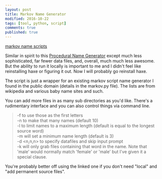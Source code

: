 ```yaml
---
layout: post
title: Markov Name Generator
modified: 2016-10-22
tags: [tool, python, script]
comments: true
published: true
---
```


<div markdown="0"><a href="https://github.com/exposit/katamoiran/tree/master/python/markov" class="btn btn-info">markov name scripts</a></div>

Similar in spirit to this <a href="https://www.samcodes.co.uk/project/markov-namegen/">Procedural Name Generator</a> except much less sophisticated, far fewer data files, and, overall, much much less awesome. But the ability to run it locally is important to me and I didn't feel like reinstalling haxe or figuring it out. Now I will probably go reinstall haxe.

<!--more-->

The script is just a wrapper for an existing markov script name generator I found in the public domain (details in the markov.py file). The lists are from wikipedia and various baby name sites and such.

You can add more files in as many sub directories as you'd like. There's a rudimentary interface and you can also control things via command line.

> -f <letters> to use those as the first letters<br>
> -n <number> to make that many names (default 10)<br>
> -l to limit names to a maximum length (default is equal to the longest source word)<br>
> -m <number> will set a minimum name length (default is 3)<br>
> -d <n,n,n> to specify datafiles and skip input prompt<br>
> -k <word or phrase> will only grab files containing that word in the name. Note that 'male' would normally match 'female' or 'male' but I've given it a special clause.<br>

You're probably better off using the linked one if you don't need "local" and "add permanent source files".
